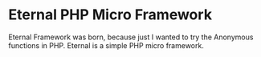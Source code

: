 Eternal PHP Micro Framework
=======

Eternal Framework was born, because just I wanted to try the Anonymous functions in PHP. Eternal is a simple PHP micro framework.


